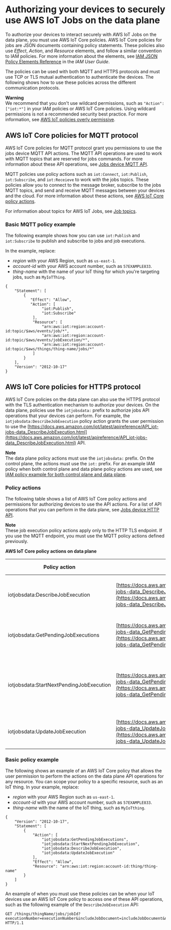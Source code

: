 # Authorizing your devices to securely use AWS IoT Jobs on the data plane<a name="iot-data-plane-jobs"></a>

To authorize your devices to interact securely with AWS IoT Jobs on the data plane, you must use AWS IoT Core policies\. AWS IoT Core policies for jobs are JSON documents containing policy statements\. These policies also use *Effect*, *Action*, and *Resource* elements, and follow a similar convention to IAM policies\. For more information about the elements, see [IAM JSON Policy Elements Reference](https://docs.aws.amazon.com/service-authorization/latest/reference/reference_policies_elements.html) in the *IAM User Guide*\.

The policies can be used with both MQTT and HTTPS protocols and must use TCP or TLS mutual authentication to authenticate the devices\. The following shows how to use these policies across the different communication protocols\.

**Warning**  
We recommend that you don't use wildcard permissions, such as `"Action": ["iot:*"]` in your IAM policies or AWS IoT Core policies\. Using wildcard permissions is not a recommended security best practice\. For more information, see [AWS IoT policies overly permissive](audit-chk-iot-policy-permissive.md)\. 

## AWS IoT Core policies for MQTT protocol<a name="iot-jobs-data-mqtt"></a>

AWS IoT Core policies for MQTT protocol grant you permissions to use the jobs device MQTT API actions\. The MQTT API operations are used to work with MQTT topics that are reserved for jobs commands\. For more information about these API operations, see [Jobs device MQTT API](jobs-mqtt-api.md)\.

MQTT policies use policy actions such as `iot:Connect`, `iot:Publish`, `iot:Subscribe`, and `iot:Receieve` to work with the jobs topics\. These policies allow you to connect to the message broker, subscribe to the jobs MQTT topics, and send and receive MQTT messages between your devices and the cloud\. For more information about these actions, see [AWS IoT Core policy actions](iot-policy-actions.md)\.

For information about topics for AWS IoT Jobs, see [Job topics](reserved-topics.md#reserved-topics-job)\.

### Basic MQTT policy example<a name="iot-jobs-mqtt-example"></a>

The following example shows how you can use `iot:Publish` and `iot:Subscribe` to publish and subscribe to jobs and job executions\.

In the example, replace:
+ *region* with your AWS Region, such as `us-east-1`\.
+ *account\-id* with your AWS account number, such as `57EXAMPLE833`\.
+ *thing\-name* with the name of your IoT thing for which you're targeting jobs, such as `MyIoTThing`\.

```
{
    "Statement": [
        {
           "Effect": "Allow",
           "Action": [
                "iot:Publish",
                "iot:Subscribe"
            ],
            "Resource": [
                "arn:aws:iot:region:account-id:topic/$aws/events/job/*",
                "arn:aws:iot:region:account-id:topic/$aws/events/jobExecution/*",
                "arn:aws:iot:region:account-id:topic/$aws/things/thing-name/jobs/*"
            ]
        }
    ],
    "Version": "2012-10-17"
}
```

## AWS IoT Core policies for HTTPS protocol<a name="iot-jobs-data-http"></a>

AWS IoT Core policies on the data plane can also use the HTTPS protocol with the TLS authentication mechanism to authorize your devices\. On the data plane, policies use the `iotjobsdata:` prefix to authorize jobs API operations that your devices can perform\. For example, the `iotjobsdata:DescribeJobExecution` policy action grants the user permission to use the [https://docs.aws.amazon.com/iot/latest/apireference/API_iot-jobs-data_DescribeJobExecution.html](https://docs.aws.amazon.com/iot/latest/apireference/API_iot-jobs-data_DescribeJobExecution.html) API\.

**Note**  
The data plane policy actions must use the `iotjobsdata:` prefix\. On the control plane, the actions must use the `iot:` prefix\. For an example IAM policy when both control plane and data plane policy actions are used, see [IAM policy example for both control plane and data plane](iam-policy-users-jobs.md#iam-data-plane-example2)\. 

### Policy actions<a name="iot-data-plane-actions"></a>

The following table shows a list of AWS IoT Core policy actions and permissions for authorizing devices to use the API actions\. For a list of API operations that you can perform in the data plane, see [Jobs device HTTP API](jobs-http-device-api.md)\.

**Note**  
These job execution policy actions apply only to the HTTP TLS endpoint\. If you use the MQTT endpoint, you must use the MQTT policy actions defined previously\.


**AWS IoT Core policy actions on data plane**  

| Policy action | API operation | Resource types | Description | 
| --- | --- | --- | --- | 
| iotjobsdata:DescribeJobExecution | [https://docs.aws.amazon.com/iot/latest/apireference/API_iot-jobs-data_DescribeJobExecution.html](https://docs.aws.amazon.com/iot/latest/apireference/API_iot-jobs-data_DescribeJobExecution.html) |  [\[See the AWS documentation website for more details\]](http://docs.aws.amazon.com/iot/latest/developerguide/iot-data-plane-jobs.html)  | Represents the permission to retrieve a job execution\. The iotjobsdata:DescribeJobExecution permission is checked every time a request is made to retrieve a job execution\. | 
| iotjobsdata:GetPendingJobExecutions | [https://docs.aws.amazon.com/iot/latest/apireference/API_iot-jobs-data_GetPendingJobExecutions.html](https://docs.aws.amazon.com/iot/latest/apireference/API_iot-jobs-data_GetPendingJobExecutions.html) | thing | Represents the permission to retrieve the list of jobs that are not in a terminal status for a thing\. The iotjobsdata:GetPendingJobExecutions permission is checked every time a request is made to retrieve the list\. | 
| iotjobsdata:StartNextPendingJobExecution | [https://docs.aws.amazon.com/iot/latest/apireference/API_iot-jobs-data_GetPendingJobExecutions.html](https://docs.aws.amazon.com/iot/latest/apireference/API_iot-jobs-data_GetPendingJobExecutions.html) | thing | Represents the permission to get and start the next pending job execution for a thing\. That is, to update a job execution with status QUEUED to IN\_PROGRESS\. The iot:StartNextPendingJobExecution permission is checked every time a request is made to start the next pending job execution\. | 
| iotjobsdata:UpdateJobExecution | [https://docs.aws.amazon.com/iot/latest/apireference/API_iot-jobs-data_UpdateJobExecution.html](https://docs.aws.amazon.com/iot/latest/apireference/API_iot-jobs-data_UpdateJobExecution.html) | thing | Represents the permission to update a job execution\. The iot:UpdateJobExecution permission is checked every time a request is made to update the state of a job execution\. | 

### Basic policy example<a name="iot-data-plane-example"></a>

The following shows an example of an AWS IoT Core policy that allows the user permission to perform the actions on the data plane API operations for any resource\. You can scope your policy to a specific resource, such as an IoT thing\. In your example, replace:
+ *region* with your AWS Region such as `us-east-1`\.
+ *account\-id* with your AWS account number, such as `57EXAMPLE833`\.
+ *thing\-name* with the name of the IoT thing, such as `MyIoTthing`\.

```
{
    "Version": "2012-10-17",
    "Statement": [
        {
            "Action": [
                "iotjobsdata:GetPendingJobExecutions",
                "iotjobsdata:StartNextPendingJobExecution",
                "iotjobsdata:DescribeJobExecution",
                "iotjobsdata:UpdateJobExecution"
            ],
            "Effect": "Allow",
            "Resource": "arn:aws:iot:region:account-id:thing/thing-name"
        }
    ]
}
```

An example of when you must use these policies can be when your IoT devices use an AWS IoT Core policy to access one of these API operations, such as the following example of the `DescribeJobExecution` API:

```
GET /things/thingName/jobs/jobId?executionNumber=executionNumber&includeJobDocument=includeJobDocument&namespaceId=namespaceId HTTP/1.1
```